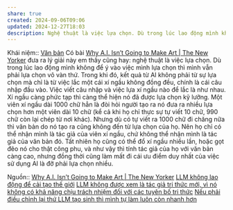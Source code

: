 ```yaml
---
share: true
created: 2024-09-06T09:06
updated: 2024-12-27T18:03
description: Nghệ thuật là việc lựa chọn. Dù trong lúc lao động mình không để ý vào việc mình lựa chọn thì mình vẫn phải lựa chọn vô vàn thứ. Trong khi đó, kết quả từ AI không phải từ sự lựa chọn
---
```

Khái niệm:: [Văn bản](../../../../%CE%9E%20Kh%C3%A1i%20ni%E1%BB%87m/Nh%E1%BA%ADn%20th%E1%BB%A9c/V%C4%83n%20b%E1%BA%A3n.md)
Có bài [Why A.I. Isn’t Going to Make Art | The New Yorker](https://www.newyorker.com/culture/the-weekend-essay/why-ai-isnt-going-to-make-art) đưa ra lý giải này em thấy cũng hay: nghệ thuật là việc lựa chọn. Dù trong lúc lao động mình không để ý vào việc mình lựa chọn thì mình vẫn phải lựa chọn vô vàn thứ. Trong khi đó, kết quả từ AI không phải từ sự lựa chọn mà chỉ là từ việc lắc một cái xí ngầu không đồng đều, chính là cái câu nhập đầu vào. Việc viết câu nhập và việc lựa xí ngầu nào để lắc là như nhau. Xí ngầu càng phức tạp thì càng thể hiện nó đã được lựa chọn kỹ lưỡng. Một viên xí ngầu dài 1000 chữ hẳn là đòi hỏi người tạo ra nó đưa ra nhiều lựa chọn hơn một viên dài 10 chữ (kể cả khi họ chỉ thực sự tự viết 10 chữ, 990 chữ còn lại chép từ nơi khác). Nhưng dù có tự viết ra 1000 chữ đi chăng nữa thì văn bản do nó tạo ra cũng không đến từ lựa chọn của họ. Nên họ chỉ có thể nhận mình là tác giả của viên xí ngầu, chứ không thể nhận mình là tác giả của văn bản đó. Tất nhiên họ cũng có thể đổ xí ngầu nhiều lần, hoặc gọt đẽo nó cho thật công phu, và như vậy thì tính tác giả của họ với văn bản càng cao, nhưng đồng thời cũng làm mất đi cái ưu điểm duy nhất của việc sử dụng AI là đỡ phải lựa chọn nhiều.

Nguồn:: [Why A.I. Isn’t Going to Make Art | The New Yorker](https://www.newyorker.com/culture/the-weekend-essay/why-ai-isnt-going-to-make-art)
[LLM không lao động để cải tạo thế giới](./LLM%20kh%C3%B4ng%20lao%20%C4%91%E1%BB%99ng%20%C4%91%E1%BB%83%20c%E1%BA%A3i%20t%E1%BA%A1o%20th%E1%BA%BF%20gi%E1%BB%9Bi.md)
[LLM không được xem là tác giả tri thức mới, vì nó không có khả năng chịu trách nhiệm đối với các tuyên bố tri thức](./LLM%20kh%C3%B4ng%20%C4%91%C6%B0%E1%BB%A3c%20xem%20l%C3%A0%20t%C3%A1c%20gi%E1%BA%A3%20tri%20th%E1%BB%A9c%20m%E1%BB%9Bi,%20v%C3%AC%20n%C3%B3%20kh%C3%B4ng%20c%C3%B3%20kh%E1%BA%A3%20n%C4%83ng%20ch%E1%BB%8Bu%20tr%C3%A1ch%20nhi%E1%BB%87m%20%C4%91%E1%BB%91i%20v%E1%BB%9Bi%20c%C3%A1c%20tuy%C3%AAn%20b%E1%BB%91%20tri%20th%E1%BB%A9c.md)
[Nếu phải điều chỉnh lại thứ LLM tạo sinh thì mình tự làm luôn còn nhanh hơn](../Gi%E1%BB%9Bi%20h%E1%BA%A1n/N%E1%BA%BFu%20ph%E1%BA%A3i%20%C4%91i%E1%BB%81u%20ch%E1%BB%89nh%20l%E1%BA%A1i%20th%E1%BB%A9%20LLM%20t%E1%BA%A1o%20sinh%20th%C3%AC%20m%C3%ACnh%20t%E1%BB%B1%20l%C3%A0m%20lu%C3%B4n%20c%C3%B2n%20nhanh%20h%C6%A1n.md)